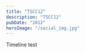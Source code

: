 ```yaml
---
title: "TSCC12"
description: "TSCC12"
pubDate: "2012"
heroImage: "/social_img.jpg"
---
```


Timeline test
